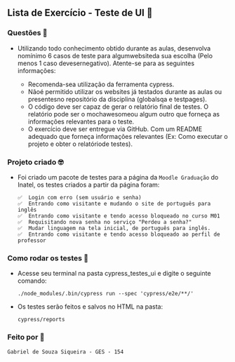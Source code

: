 ## Lista de Exercício - Teste de UI 🚀
### Questões 📒
- Utilizando todo conhecimento obtido durante as aulas, desenvolva nomínimo 6 casos de teste para algumwebsiteda sua escolha (Pelo menos 1 caso devesernegativo). Atente-se para as seguintes informações:

    - Recomenda-sea utilização da ferramenta cypress.
    - Nãoé permitido utilizar os websites já testados durante as aulas ou presentesno repositório da disciplina (globalsqa e testpages).
    - O código deve ser capaz de gerar o relatório final de testes. O relatório pode ser o mochawesomeou algum outro que forneça as informações relevantes para o teste.
    - O exercício deve ser entregue via GitHub. Com um README adequado que forneça informações relevantes (Ex: Como executar o projeto e obter o relatóriode testes).
 
### Projeto criado 🤓
- Foi criado um pacote de testes para a página da ```Moodle Graduação``` do Inatel, os testes criados a partir da página foram:
    ```
    ✅  Login com erro (sem usuário e senha)
    ✅  Entrando como visitante e mudando o site de português para inglês
    ✅  Entrando como visitante e tendo acesso bloqueado no curso M01
    ✅  Requisitando nova senha no serviço "Perdeu a senha?"
    ✅  Mudar linguagem na tela inicial, de português para inglês.
    ✅  Entrando como visitante e tendo acesso bloqueado ao perfil de professor
    ```
        


### Como rodar os testes 🧪
- Acesse seu terminal na pasta cypress_testes_ui e digite o seguinte comando:
    ```
    ./node_modules/.bin/cypress run --spec 'cypress/e2e/**/'
    ```
- Os testes serão feitos e salvos no HTML na pasta: 
    ```
    cypress/reports
    ```
### Feito por 🔎
```
Gabriel de Souza Siqueira - GES - 154
```
